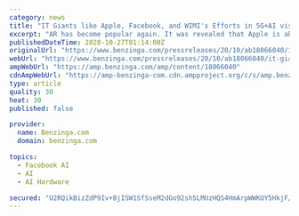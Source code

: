 ```yaml
---
category: news
title: "IT Giants like Apple, Facebook, and WIMI's Efforts in 5G+AI vision application of Hologram AR"
excerpt: "AR has become popular again. It was revealed that Apple is about to launch its AR glasses, called Apple Glass. The glasses look like ordinary"
publishedDateTime: 2020-10-27T01:14:00Z
originalUrl: "https://www.benzinga.com/pressreleases/20/10/ab18066040/it-giants-like-apple-facebook-and-wimis-efforts-in-5g-ai-vision-application-of-hologram-ar"
webUrl: "https://www.benzinga.com/pressreleases/20/10/ab18066040/it-giants-like-apple-facebook-and-wimis-efforts-in-5g-ai-vision-application-of-hologram-ar"
ampWebUrl: "https://amp.benzinga.com/amp/content/18066040"
cdnAmpWebUrl: "https://amp-benzinga-com.cdn.ampproject.org/c/s/amp.benzinga.com/amp/content/18066040"
type: article
quality: 30
heat: 30
published: false

provider:
  name: Benzinga.com
  domain: benzinga.com

topics:
  - Facebook AI
  - AI
  - AI Hardware

secured: "U2RQikBizZdP9Iv+BjISW1SfSseM2dGo92sh5LMUzHQS4HmArpWWKUY5HkjF/YuEHKsxplHbvzBQOcsVwvnRryL+TcjB9KxfMJ4kggpqq2c+VU/f2HYEUr1WZwF3c4xGaHyv7ZGYMs9g23A4h3TfMKSVtOwbRbWEhclIpEGpGqKB9fE5RzPjblSjK29tZ+xoeQoPI6PZ9n5opZt1vyfWS5CEjSrO3JpS7p5Lnd5tOIuV2UCHAgXPFCzRBhDLcugiNEYal7wnv+BIoatd+0njx57I3l1rR2l9c4q0mIiCWMLDaA7IDxjdFJCdVkYKYuPOz3kIJifw/cuvxyiJs8enjXdbY1dJzWNRN35G3JLiFkk=;RImdLg6g1odZ/p7PCm6CTQ=="
---
```


